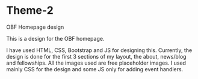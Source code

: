# Theme-2
OBF Homepage design

This is a design for the OBF homepage.

I have used HTML, CSS,  Bootstrap  and JS for designing this. Currently, the design is done for the first 3 sections of my layout, the about, news/blog and fellowships.
All the images used are free placeholder images.
I used mainly CSS for the design and some JS only for adding event handlers.

